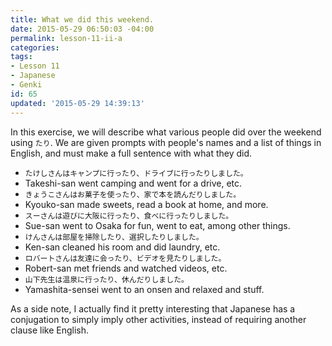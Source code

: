 ```yaml
---
title: What we did this weekend.
date: 2015-05-29 06:50:03 -04:00
permalink: lesson-11-ii-a
categories:
tags:
- Lesson 11
- Japanese
- Genki
id: 65
updated: '2015-05-29 14:39:13'
---
```


In this exercise, we will describe what various people did over the weekend using `たり`. We are given prompts with people's names and a list of things in English, and must make a full sentence with what they did.

- `たけしさんはキャンプに行ったり、ドライブに行ったりしました。`
 - Takeshi-san went camping and went for a drive, etc.
- `きょうこさんはお菓子を使ったり、家で本を読んだりしました。`
 - Kyouko-san made sweets, read a book at home, and more.
- `スーさんは遊びに大阪に行ったり、食べに行ったりしました。`
 - Sue-san went to Osaka for fun, went to eat, among other things.
- `けんさんは部屋を掃除したり、選択したりしました。`
 - Ken-san cleaned his room and did laundry, etc.
- `ロバートさんは友達に会ったり、ビデオを見たりしました。`
 - Robert-san met friends and watched videos, etc.
- `山下先生は温泉に行ったり、休んだりしました。`
 - Yamashita-sensei went to an onsen and relaxed and stuff.

As a side note, I actually find it pretty interesting that Japanese has a conjugation to simply imply other activities, instead of requiring another clause like English.
